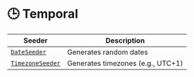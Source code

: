 # 🕒 Temporal

| Seeder              | Description                          |
|---------------------|--------------------------------------|
| [`DateSeeder`](https://palma140.github.io/DBContextSeeder/docs/basics/seeders/seeder-reference#dateseeder)       | Generates random dates               |
| [`TimezoneSeeder`](https://palma140.github.io/DBContextSeeder/docs/basics/seeders/seeder-reference#timezoneseeder)   | Generates timezones (e.g., UTC+1)    |
